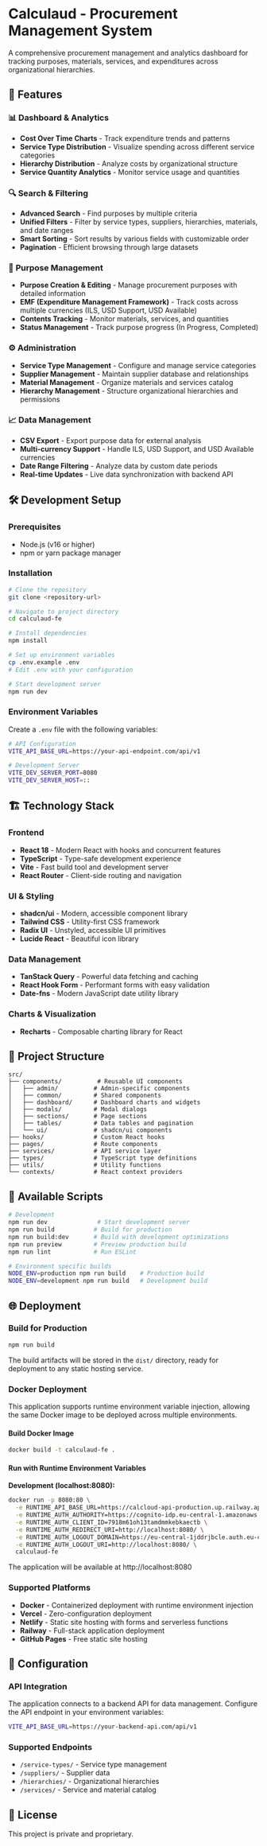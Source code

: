 # Calculaud - Procurement Management System

A comprehensive procurement management and analytics dashboard for tracking purposes, materials, services, and expenditures across organizational hierarchies.

## 🚀 Features

### 📊 **Dashboard & Analytics**
- **Cost Over Time Charts** - Track expenditure trends and patterns
- **Service Type Distribution** - Visualize spending across different service categories
- **Hierarchy Distribution** - Analyze costs by organizational structure
- **Service Quantity Analytics** - Monitor service usage and quantities

### 🔍 **Search & Filtering**
- **Advanced Search** - Find purposes by multiple criteria
- **Unified Filters** - Filter by service types, suppliers, hierarchies, materials, and date ranges
- **Smart Sorting** - Sort results by various fields with customizable order
- **Pagination** - Efficient browsing through large datasets

### 🎯 **Purpose Management**
- **Purpose Creation & Editing** - Manage procurement purposes with detailed information
- **EMF (Expenditure Management Framework)** - Track costs across multiple currencies (ILS, USD Support, USD Available)
- **Contents Tracking** - Monitor materials, services, and quantities
- **Status Management** - Track purpose progress (In Progress, Completed)

### ⚙️ **Administration**
- **Service Type Management** - Configure and manage service categories
- **Supplier Management** - Maintain supplier database and relationships
- **Material Management** - Organize materials and services catalog
- **Hierarchy Management** - Structure organizational hierarchies and permissions

### 📈 **Data Management**
- **CSV Export** - Export purpose data for external analysis
- **Multi-currency Support** - Handle ILS, USD Support, and USD Available currencies
- **Date Range Filtering** - Analyze data by custom date periods
- **Real-time Updates** - Live data synchronization with backend API

## 🛠️ Development Setup

### Prerequisites
- Node.js (v16 or higher)
- npm or yarn package manager

### Installation

```bash
# Clone the repository
git clone <repository-url>

# Navigate to project directory
cd calculaud-fe

# Install dependencies
npm install

# Set up environment variables
cp .env.example .env
# Edit .env with your configuration

# Start development server
npm run dev
```

### Environment Variables

Create a `.env` file with the following variables:

```bash
# API Configuration
VITE_API_BASE_URL=https://your-api-endpoint.com/api/v1

# Development Server
VITE_DEV_SERVER_PORT=8080
VITE_DEV_SERVER_HOST=::
```

## 🏗️ Technology Stack

### Frontend
- **React 18** - Modern React with hooks and concurrent features
- **TypeScript** - Type-safe development experience
- **Vite** - Fast build tool and development server
- **React Router** - Client-side routing and navigation

### UI & Styling
- **shadcn/ui** - Modern, accessible component library
- **Tailwind CSS** - Utility-first CSS framework
- **Radix UI** - Unstyled, accessible UI primitives
- **Lucide React** - Beautiful icon library

### Data Management
- **TanStack Query** - Powerful data fetching and caching
- **React Hook Form** - Performant forms with easy validation
- **Date-fns** - Modern JavaScript date utility library

### Charts & Visualization
- **Recharts** - Composable charting library for React

## 📁 Project Structure

```
src/
├── components/          # Reusable UI components
│   ├── admin/          # Admin-specific components
│   ├── common/         # Shared components
│   ├── dashboard/      # Dashboard charts and widgets
│   ├── modals/         # Modal dialogs
│   ├── sections/       # Page sections
│   ├── tables/         # Data tables and pagination
│   └── ui/             # shadcn/ui components
├── hooks/              # Custom React hooks
├── pages/              # Route components
├── services/           # API service layer
├── types/              # TypeScript type definitions
├── utils/              # Utility functions
└── contexts/           # React context providers
```

## 🚀 Available Scripts

```bash
# Development
npm run dev              # Start development server
npm run build           # Build for production
npm run build:dev       # Build with development optimizations
npm run preview         # Preview production build
npm run lint            # Run ESLint

# Environment specific builds
NODE_ENV=production npm run build    # Production build
NODE_ENV=development npm run build   # Development build
```

## 🌐 Deployment

### Build for Production
```bash
npm run build
```

The build artifacts will be stored in the `dist/` directory, ready for deployment to any static hosting service.

### Docker Deployment

This application supports runtime environment variable injection, allowing the same Docker image to be deployed across
multiple environments.

#### Build Docker Image

```bash
docker build -t calculaud-fe .
```

#### Run with Runtime Environment Variables

**Development (localhost:8080):**

```bash
docker run -p 8080:80 \
  -e RUNTIME_API_BASE_URL=https://calcloud-api-production.up.railway.app/api/v1 \
  -e RUNTIME_AUTH_AUTHORITY=https://cognito-idp.eu-central-1.amazonaws.com/eu-central-1_jdDrJBCLe \
  -e RUNTIME_AUTH_CLIENT_ID=7918m61oh13tamdmmkebkaectb \
  -e RUNTIME_AUTH_REDIRECT_URI=http://localhost:8080/ \
  -e RUNTIME_AUTH_LOGOUT_DOMAIN=https://eu-central-1jddrjbcle.auth.eu-central-1.amazoncognito.com \
  -e RUNTIME_AUTH_LOGOUT_URI=http://localhost:8080/ \
  calculaud-fe
```

The application will be available at http://localhost:8080

### Supported Platforms

- **Docker** - Containerized deployment with runtime environment injection
- **Vercel** - Zero-configuration deployment
- **Netlify** - Static site hosting with forms and serverless functions
- **Railway** - Full-stack application deployment
- **GitHub Pages** - Free static site hosting

## 🔧 Configuration

### API Integration
The application connects to a backend API for data management. Configure the API endpoint in your environment variables:

```bash
VITE_API_BASE_URL=https://your-backend-api.com/api/v1
```

### Supported Endpoints
- `/service-types/` - Service type management
- `/suppliers/` - Supplier data
- `/hierarchies/` - Organizational hierarchies
- `/services/` - Service and material catalog

## 📝 License

This project is private and proprietary.
